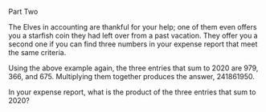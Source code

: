 Part Two

The Elves in accounting are thankful for your help;
one of them even offers you a starfish coin they had
left over from a past vacation. They offer you a second
one if you can find three numbers in your expense report
that meet the same criteria.

Using the above example again, the three entries that sum
to 2020 are 979, 366, and 675. Multiplying them together
produces the answer, 241861950.

In your expense report, what is the product of the three
entries that sum to 2020?
